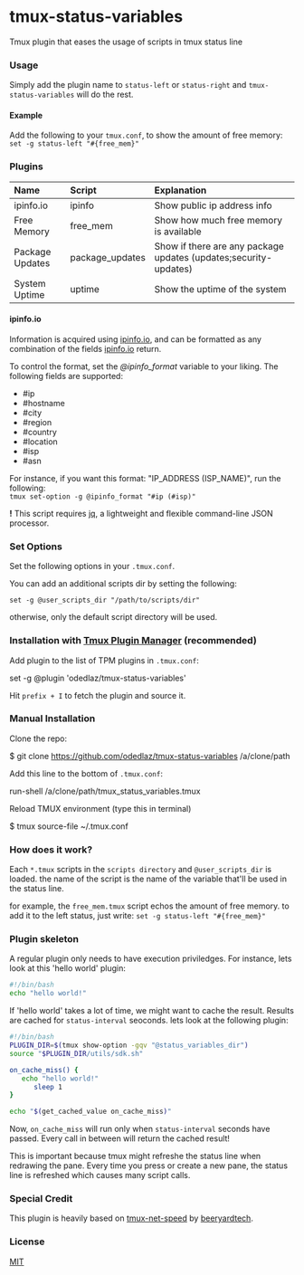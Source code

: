 # tmux-status-variables
Tmux plugin that eases the usage of scripts in tmux status line

### Usage

Simply add the plugin name to `status-left` or `status-right` and `tmux-status-variables` will do the rest.

#### Example

Add the following to your `tmux.conf`, to show the amount of free memory:
`set -g status-left "#{free_mem}"`


### Plugins

| Name              | Script           | Explanation                                                                        |
|:------------------|:-----------------|:-----------------------------------------------------------------------------------|
| ipinfo.io         | ipinfo           | Show public ip address info                                                        |
| Free Memory       | free_mem         | Show how much free memory is available                                             |
| Package Updates   | package_updates  | Show if there are any package updates (updates;security-updates)                   |
| System Uptime     | uptime           | Show the uptime of the system                                                      |

#### ipinfo.io

Information is acquired using [ipinfo.io](https://ipinfo.io), and can be formatted as any combination of the fields [ipinfo.io](https://ipinfo.io) return.

To control the format, set the *@ipinfo_format* variable to your liking. The following fields are supported:  

- #ip
- #hostname
- #city
- #region
- #country 
- #location
- #isp
- #asn

For instance, if you want this format: "IP_ADDRESS (ISP_NAME)", run the following:  
`tmux set-option -g @ipinfo_format "#ip (#isp)"`

**!** This script requires [jq](https://stedolan.github.io/jq), a lightweight and flexible command-line JSON processor.


### Set Options

Set the following options in your `.tmux.conf`.

You can add an additional scripts dir by setting the following:

```
set -g @user_scripts_dir "/path/to/scripts/dir"
```

otherwise, only the default script directory will be used.

### Installation with [Tmux Plugin Manager](https://github.com/tmux-plugins/tpm) (recommended)

Add plugin to the list of TPM plugins in `.tmux.conf`:

set -g @plugin 'odedlaz/tmux-status-variables'

Hit `prefix + I` to fetch the plugin and source it.

### Manual Installation

Clone the repo:

$ git clone https://github.com/odedlaz/tmux-status-variables /a/clone/path

Add this line to the bottom of `.tmux.conf`:

run-shell /a/clone/path/tmux_status_variables.tmux

Reload TMUX environment (type this in terminal)

   $ tmux source-file ~/.tmux.conf

### How does it work?

   Each `*.tmux` scripts in the `scripts directory` and `@user_scripts_dir` is loaded.
   the name of the script is the name of the variable that'll be used in the status line.

   for example, the `free_mem.tmux` script echos the amount of free memory.
   to add it to the left status, just write: `set -g status-left "#{free_mem}"`

### Plugin skeleton

   A regular plugin only needs to have execution priviledges.
   For instance, lets look at this 'hello world' plugin:

   ```bash
#!/bin/bash
   echo "hello world!"
   ```

   If 'hello world' takes a lot of time, we might want to cache the result.
   Results are cached for `status-interval` seoconds. lets look at the following plugin:

   ```bash
#!/bin/bash
   PLUGIN_DIR=$(tmux show-option -gqv "@status_variables_dir")
   source "$PLUGIN_DIR/utils/sdk.sh"

   on_cache_miss() {
      echo "hello world!"
         sleep 1
   }

echo "$(get_cached_value on_cache_miss)"
```

Now, `on_cache_miss` will run only when `status-interval` seconds have passed.
Every call in between will return the cached result!

This is important because tmux might refreshe the status line when redrawing the pane.
Every time you press <Enter> or create a new pane, the status line is refreshed which causes many script calls.

### Special Credit
This plugin is heavily based on [tmux-net-speed](https://github.com/beeryardtech/tmux-net-speed) by [beeryardtech](https://github.com/beeryardtech).

### License

[MIT](LICENSE)
